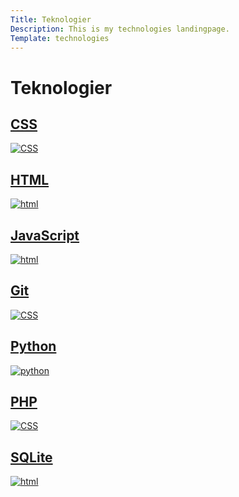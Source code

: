 ```yaml
---
Title: Teknologier
Description: This is my technologies landingpage.
Template: technologies
---
```


Teknologier
==========================


<div class="grid-box css">
    <a href="technology/css">
        <h2 class="header-grid">CSS</h2>
        <picture>
            <source media="(max-width: 450px)" srcset="%base_url%/image/technologies/css.webp?w=500&q=90">
            <source media="(max-width: 767px)" srcset="%base_url%/image/technologies/css.webp?w=800&q=90">
            <img src='%base_url%/image/technologies/css.webp?w=350&q=90' alt="CSS">
        </picture>
    </a>
</div>


<div class="grid-box html">
    <a href="technology/html">
        <h2 class="header-grid">HTML</h2>
        <picture>
            <source media="(max-width: 450px)" srcset="%base_url%/image/technologies/html.webp?w=500&q=90">
            <img src='%base_url%/image/technologies/html.webp?w=800&q=90' alt="html">
        </picture>
    </a>
</div>

<div class="grid-box javascript">
    <a href="technology/javascript">
        <h2 class="header-grid">JavaScript</h2>
        <picture>
            <source media="(max-width: 450px)" srcset="%base_url%/image/technologies/javascript.webp?w=500&q=90">
            <img src='%base_url%/image/technologies/javascript.webp?w=800&q=90' alt="html">
        </picture>
    </a>
</div>

<div class="grid-box git">
    <a href="technology/git">
        <h2 class="header-grid">Git</h2>
        <picture>
            <source media="(max-width: 450px)" srcset="%base_url%/image/technologies/git.webp?w=500&q=90">
            <source media="(max-width: 767px)" srcset="%base_url%/image/technologies/git.webp?w=800&q=90">
            <img src='%base_url%/image/technologies/git.webp?w=350&q=90' alt="CSS">
        </picture>
    </a>
</div>

<div class="grid-box python">
    <a href="technology/python">
        <h2 class="header-grid">Python</h2>
        <picture>
            <source media="(max-width: 450px)" srcset="%base_url%/image/technologies/python.webp?w=500&q=70">
            <img src='%base_url%/image/technologies/python.webp?q=70' alt="python">
        </picture>
    </a>
</div>

<div class="grid-box php">
    <a href="technology/php">
        <h2 class="header-grid">PHP</h2>
        <picture>
            <source media="(max-width: 450px)" srcset="%base_url%/image/technologies/php.webp?w=500&q=90">
            <source media="(max-width: 767px)" srcset="%base_url%/image/technologies/php.webp?w=800&q=90">
            <img src='%base_url%/image/technologies/php.webp?w=350&q=90' alt="CSS">
        </picture>
    </a>
</div>

<div class="grid-box sqlite">
    <a href="technology/sqlite">
        <h2 class="header-grid">SQLite</h2>
        <picture>
            <source media="(max-width: 450px)" srcset="%base_url%/image/technologies/sqlite.webp?w=500&q=90">
            <img src='%base_url%/image/technologies/sqlite.webp?w=800&q=90' alt="html">
        </picture>
    </a>
</div>

